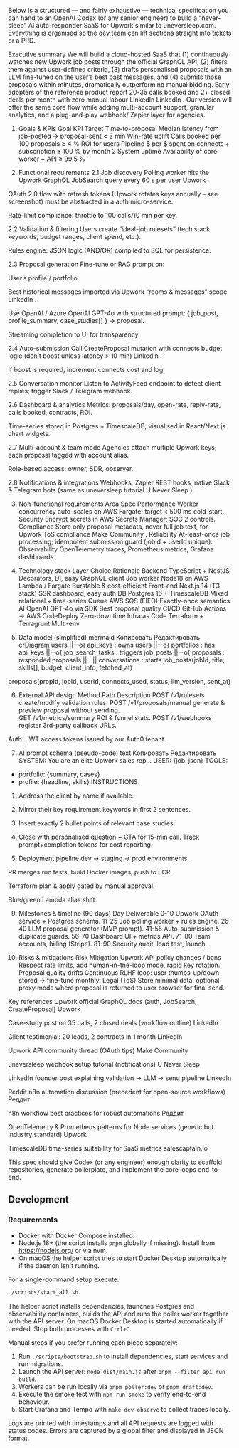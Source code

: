 Below is a structured ― and fairly exhaustive ― technical specification you can hand to an OpenAI Codex (or any senior engineer) to build a “never-sleep” AI auto-responder SaaS for Upwork similar to uneversleep.com.
Everything is organised so the dev team can lift sections straight into tickets or a PRD.

Executive summary
We will build a cloud-hosted SaaS that (1) continuously watches new Upwork job posts through the official GraphQL API, (2) filters them against user-defined criteria, (3) drafts personalised proposals with an LLM fine-tuned on the user’s best past messages, and (4) submits those proposals within minutes, dramatically outperforming manual bidding. Early adopters of the reference product report 20-35 calls booked and 2+ closed deals per month with zero manual labour 
LinkedIn
LinkedIn
. Our version will offer the same core flow while adding multi-account support, granular analytics, and a plug-and-play webhook/ Zapier layer for agencies.

1. Goals & KPIs
Goal	KPI	Target
Time-to-proposal	Median latency from job-posted → proposal-sent	< 3 min
Win-rate uplift	Calls booked per 100 proposals	≥ 4 %
ROI for users	Pipeline $ per $ spent on connects + subscription	≥ 100 % by month 2
System uptime	Availability of core worker + API	≥ 99.5 %

2. Functional requirements
2.1 Job discovery
Polling worker hits the Upwork GraphQL JobSearch query every 60 s per user 
Upwork
.

OAuth 2.0 flow with refresh tokens (Upwork rotates keys annually – see screenshot) must be abstracted in a auth micro-service.

Rate-limit compliance: throttle to 100 calls/10 min per key.

2.2 Validation & filtering
Users create “ideal-job rulesets” (tech stack keywords, budget ranges, client spend, etc.).

Rules engine: JSON logic (AND/OR) compiled to SQL for persistence.

2.3 Proposal generation
Fine-tune or RAG prompt on:

User’s profile / portfolio.

Best historical messages imported via Upwork “rooms & messages” scope 
LinkedIn
.

Use OpenAI / Azure OpenAI GPT-4o with structured prompt: { job_post, profile_summary, case_studies[] } → proposal.

Streaming completion to UI for transparency.

2.4 Auto-submission
Call CreateProposal mutation with connects budget logic (don’t boost unless latency > 10 min) 
LinkedIn
.

If boost is required, increment connects cost and log.

2.5 Conversation monitor
Listen to ActivityFeed endpoint to detect client replies; trigger Slack / Telegram webhook.

2.6 Dashboard & analytics
Metrics: proposals/day, open-rate, reply-rate, calls booked, contracts, ROI.

Time-series stored in Postgres + TimescaleDB; visualised in React/Next.js chart widgets.

2.7 Multi-account & team mode
Agencies attach multiple Upwork keys; each proposal tagged with account alias.

Role-based access: owner, SDR, observer.

2.8 Notifications & integrations
Webhooks, Zapier REST hooks, native Slack & Telegram bots (same as uneversleep tutorial 
U Never Sleep
).

3. Non-functional requirements
Area	Spec
Performance	Worker concurrency auto-scales on AWS Fargate; target < 500 ms cold-start.
Security	Encrypt secrets in AWS Secrets Manager; SOC 2 controls.
Compliance	Store only proposal metadata, never full job text, for Upwork ToS compliance 
Make Community
.
Reliability	At-least-once job processing; idempotent submission guard (jobId + userId unique).
Observability	OpenTelemetry traces, Prometheus metrics, Grafana dashboards.

4. Technology stack
Layer	Choice	Rationale
Backend	TypeScript + NestJS	Decorators, DI, easy GraphQL client
Job worker	Node18 on AWS Lambda / Fargate	Burstable & cost-efficient
Front-end	Next.js 14 (T3 stack)	SSR dashboard, easy auth
DB	Postgres 16 + TimescaleDB	Mixed relational + time-series
Queue	AWS SQS (FIFO)	Exactly-once semantics
AI	OpenAI GPT-4o via SDK	Best proposal quality
CI/CD	GitHub Actions → AWS CodeDeploy	Zero-downtime
Infra as Code	Terraform + Terragrunt	Multi-env

5. Data model (simplified)
mermaid
Копировать
Редактировать
erDiagram
  users ||--o{ api_keys : owns
  users ||--o{ portfolios : has
  api_keys ||--o{ job_search_tasks : triggers
  job_posts ||--o{ proposals : responded
  proposals ||--|| conversations : starts
job_posts(jobId, title, skills[], budget, client_info, fetched_at)

proposals(propId, jobId, userId, connects_used, status, llm_version, sent_at)

6. External API design
Method	Path	Description
POST /v1/rulesets	create/modify validation rules.	
POST /v1/proposals/manual	generate & preview proposal without sending.	
GET /v1/metrics/summary	ROI & funnel stats.	
POST /v1/webhooks	register 3rd-party callback URLs.	

Auth: JWT access tokens issued by our Auth0 tenant.

7. AI prompt schema (pseudo-code)
text
Копировать
Редактировать
SYSTEM: You are an elite Upwork sales rep...
USER: {job_json}
TOOLS:
  - portfolio: {summary, cases}
  - profile: {headline, skills}
INSTRUCTIONS:
  1. Address the client by name if available.
  2. Mirror their key requirement keywords in first 2 sentences.
  3. Insert exactly 2 bullet points of relevant case studies.
  4. Close with personalised question + CTA for 15-min call.
Track prompt+completion tokens for cost reporting.

8. Deployment pipeline
dev → staging → prod environments.

PR merges run tests, build Docker images, push to ECR.

Terraform plan & apply gated by manual approval.

Blue/green Lambda alias shift.

9. Milestones & timeline (90 days)
Day	Deliverable
0-10	Upwork OAuth service + Postgres schema.
11-25	Job polling worker + rules engine.
26-40	LLM proposal generator (MVP prompt).
41-55	Auto-submission & duplicate guards.
56-70	Dashboard UI + metrics API.
71-80	Team accounts, billing (Stripe).
81-90	Security audit, load test, launch.

10. Risks & mitigations
Risk	Mitigation
Upwork API policy changes / bans	Respect rate limits, add human-in-the-loop mode, rapid key rotation.
Proposal quality drifts	Continuous RLHF loop: user thumbs-up/down stored → fine-tune monthly.
Legal (ToS)	Store minimal data, optional proxy mode where proposal is returned to user browser for final send.

Key references
Upwork official GraphQL docs (auth, JobSearch, CreateProposal) 
Upwork

Case-study post on 35 calls, 2 closed deals (workflow outline) 
LinkedIn

Client testimonial: 20 leads, 2 contracts in 1 month 
LinkedIn

Upwork API community thread (OAuth tips) 
Make Community

uneversleep webhook setup tutorial (notifications) 
U Never Sleep

LinkedIn founder post explaining validation → LLM → send pipeline 
LinkedIn

Reddit n8n automation discussion (precedent for open-source workflows) 
Реддит

n8n workflow best practices for robust automations 
Реддит

OpenTelemetry & Prometheus patterns for Node services (generic but industry standard) 
Upwork

TimescaleDB time-series suitability for SaaS metrics 
salescaptain.io

This spec should give Codex (or any engineer) enough clarity to scaffold repositories, generate boilerplate, and implement the core loops end-to-end.

## Development

### Requirements

- Docker with Docker Compose installed.
- Node.js 18+ (the script installs `pnpm` globally if missing). Install from <https://nodejs.org/> or via nvm.
- On macOS the helper script tries to start Docker Desktop automatically if the daemon isn't running.

For a single-command setup execute:

```bash
./scripts/start_all.sh
```

The helper script installs dependencies, launches Postgres and observability
containers, builds the API and runs the poller worker together with the API
server. On macOS Docker Desktop is started automatically if needed. Stop both
processes with `Ctrl+C`.

Manual steps if you prefer running each piece separately:

1. Run `./scripts/bootstrap.sh` to install dependencies, start services and run migrations.
2. Launch the API server: `node dist/main.js` after `pnpm --filter api run build`.
3. Workers can be run locally via `pnpm poller:dev` or `pnpm draft:dev`.
4. Execute the smoke test with `npm run smoke` to verify end-to-end behaviour.
5. Start Grafana and Tempo with `make dev-observe` to collect traces locally.

Logs are printed with timestamps and all API requests are logged with status codes.
Errors are captured by a global filter and displayed in JSON format.
